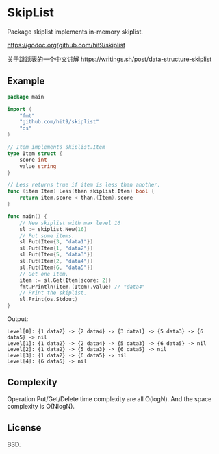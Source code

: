 SkipList
========

Package skiplist implements in-memory skiplist.

https://godoc.org/github.com/hit9/skiplist

关于跳跃表的一个中文讲解 https://writings.sh/post/data-structure-skiplist

Example
-------

```go
package main

import (
	"fmt"
	"github.com/hit9/skiplist"
	"os"
)

// Item implements skiplist.Item
type Item struct {
	score int
	value string
}

// Less returns true if item is less than another.
func (item Item) Less(than skiplist.Item) bool {
	return item.score < than.(Item).score
}

func main() {
	// New skiplist with max level 16
	sl := skiplist.New(16)
	// Put some items.
	sl.Put(Item{3, "data1"})
	sl.Put(Item{1, "data2"})
	sl.Put(Item{5, "data3"})
	sl.Put(Item{2, "data4"})
	sl.Put(Item{6, "data5"})
	// Get one item.
	item := sl.Get(Item{score: 2})
	fmt.Println(item.(Item).value) // "data4"
	// Print the skiplist.
	sl.Print(os.Stdout)
}
```

Output:

```
Level[0]: {1 data2} -> {2 data4} -> {3 data1} -> {5 data3} -> {6 data5} -> nil
Level[1]: {1 data2} -> {2 data4} -> {5 data3} -> {6 data5} -> nil
Level[2]: {1 data2} -> {5 data3} -> {6 data5} -> nil
Level[3]: {1 data2} -> {6 data5} -> nil
Level[4]: {6 data5} -> nil
```

Complexity
----------

Operation Put/Get/Delete time complexity are all O(logN). And the space
complexity is O(NlogN).

License
-------

BSD.
